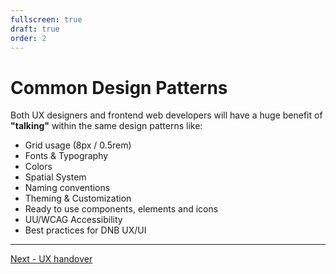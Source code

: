 ```yaml
---
fullscreen: true
draft: true
order: 2
---
```


<Intro>

# Common Design Patterns

Both UX designers and frontend web developers will have a huge benefit of **"talking"** within the same design patterns like:

- Grid usage (8px / 0.5rem)
- Fonts & Typography
- Colors
- Spatial System
- Naming conventions
- Theming & Customization
- Ready to use components, elements and icons
- UU/WCAG Accessibility
- Best practices for DNB UX/UI

</Intro>

---

[Next - UX handover](/uilib/intro/03-ux-handover?fullscreen)
